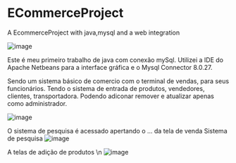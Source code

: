# ECommerceProject
 A EcommerceProject with java,mysql and a web integration

![image](https://github.com/otbox/ECommerceProject/assets/74389165/7e6101b5-edcd-4071-95d7-62a198af65d2)

Este é meu primeiro trabalho de java com conexão mySql.
Utilizei a IDE do Apache Netbeans para a interface gráfica e o Mysql Connector 8.0.27.

Sendo um sistema básico de comercio com o terminal de vendas, para seus funcionários.
Tendo o sistema de entrada de produtos, vendedores, clientes, transportadora.
Podendo adiconar remover e atualizar apenas como administrador. 


![image](https://github.com/otbox/ECommerceProject/assets/74389165/cac49186-80d6-475a-82e1-7fa3a6778324)

O sistema de pesquisa é acessado apertando o ... da tela de venda
Sistema de pesquisa
![image](https://github.com/otbox/ECommerceProject/assets/74389165/54e79683-e773-465e-a4d4-c3b72e7133c8)

A telas de adição de produtos \n
![image](https://github.com/otbox/ECommerceProject/assets/74389165/52b70abd-3b90-4102-bd26-70376aa7f5ff)
